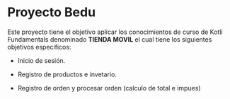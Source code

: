 # Proyecto Bedu

Este proyecto tiene el objetivo aplicar los conocimientos de curso de Kotli Fundamentals denominado **TIENDA MOVIL** el cual tiene los siguientes objetivos especificos:

* Inicio de sesión.

* Registro de productos e invetario.

* Registro de orden y procesar orden (calculo de total e impues)



